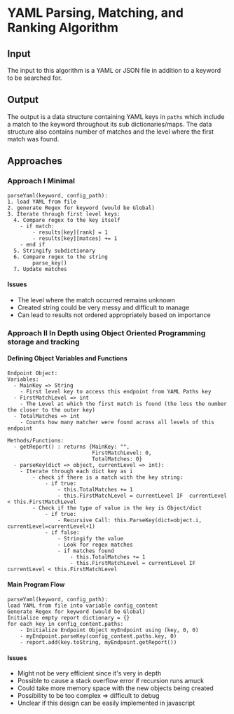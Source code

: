 # YAML Parsing, Matching, and Ranking Algorithm

## Input

The input to this algorithm is a YAML or JSON file in addition to a keyword to
be searched for.

## Output

The output is a data structure containing YAML keys in `paths` which include a
match to the keyword throughout its sub dictionaries/maps. The data structure
also contains number of matches and the level where the first match was found.

## Approaches

### Approach I Minimal

```
parseYaml(keyword, config_path):
1. load YAML from file
2. generate Regex for keyword (would be Global)
3. Iterate through first level keys:
  4. Compare regex to the key itself
    - if match:
        - results[key][rank] = 1
        - results[key][matces] += 1
    - end if
  5. Stringify subdictionary
  6. Compare regex to the string
        parse_key()
  7. Update matches
```

#### Issues

- The level where the match occurred remains unknown
- Created string could be very messy and difficult to manage
- Can lead to results not ordered appropriately based on importance

### Approach II In Depth using Object Oriented Programming storage and tracking

#### Defining Object Variables and Functions

```
Endpoint Object:
Variables:
  - MainKey => String
    - First level key to access this endpoint from YAML Paths key
  - FirstMatchLevel => int
    - The Level at which the first match is found (the less the number the closer to the outer key)
  - TotalMatches => int
    - Counts how many matcher were found across all levels of this endpoint

Methods/Functions:
  - getReport() : returns {MainKey: "",
                           FirstMatchLevel: 0,
                           TotalMatches: 0}
  - parseKey(dict => object, currentLevel => int):
    - Iterate through each dict key as i
        - check if there is a match with the key string:
            - if true:
                - this.TotalMatches += 1
                - this.FirstMatchLevel = currentLevel IF  currentLevel < this.FirstMatchLevel
        - Check if the type of value in the key is Object/dict
            - if true:
                - Recursive Call: this.ParseKey(dict=object.i, currentLevel=currentLevel+1)
            - if false:
                - Stringify the value
                - Look for regex matches
                - if matches found
                    - this.TotalMatches += 1
                    - this.FirstMatchLevel = currentLevel IF  currentLevel < this.FirstMatchLevel
```

#### Main Program Flow

```
parseYaml(keyword, config_path):
load YAML from file into variable config_content
Generate Regex for keyword (would be Global)
Initialize empty report dictionary = {}
for each key in config_content.paths:
    - Initialize Endpoint Object myEndpoint using (key, 0, 0)
    - myEndpoint.parseKey(config_content.paths.key, 0)
    - report.add(key.toString, myEndpoint.getReport())
```

#### Issues

- Might not be very efficient since it's very in depth
- Possible to cause a stack overflow error if recursion runs amuck
- Could take more memory space with the new objects being created
- Possibility to be too complex => difficult to debug
- Unclear if this design can be easily implemented in javascript
